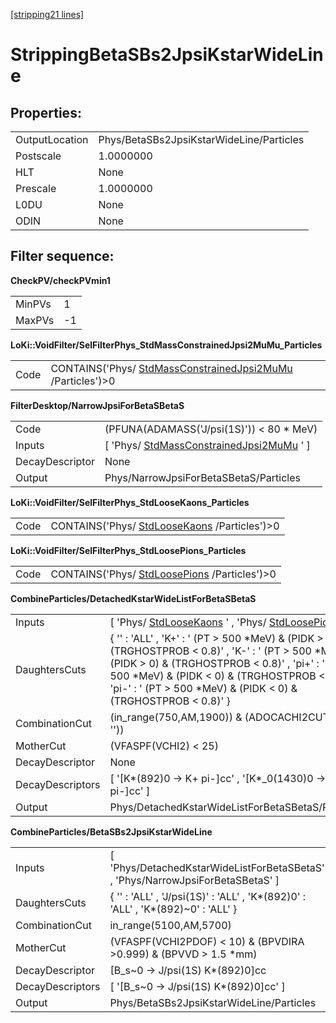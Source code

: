 [[stripping21 lines]](./stripping21-index)

# StrippingBetaSBs2JpsiKstarWideLine

## Properties:

|                |                                          |
|----------------|------------------------------------------|
| OutputLocation | Phys/BetaSBs2JpsiKstarWideLine/Particles |
| Postscale      | 1.0000000                                |
| HLT            | None                                     |
| Prescale       | 1.0000000                                |
| L0DU           | None                                     |
| ODIN           | None                                     |

## Filter sequence:

**CheckPV/checkPVmin1**

|        |     |
|--------|-----|
| MinPVs | 1   |
| MaxPVs | -1  |

**LoKi::VoidFilter/SelFilterPhys_StdMassConstrainedJpsi2MuMu_Particles**

|      |                                                                                                          |
|------|----------------------------------------------------------------------------------------------------------|
| Code | CONTAINS('Phys/ [StdMassConstrainedJpsi2MuMu](./stripping21-stdmassconstrainedjpsi2mumu) /Particles')\>0 |

**FilterDesktop/NarrowJpsiForBetaSBetaS**

|                 |                                                                                         |
|-----------------|-----------------------------------------------------------------------------------------|
| Code            | (PFUNA(ADAMASS('J/psi(1S)')) \< 80 \* MeV)                                              |
| Inputs          | [ 'Phys/ [StdMassConstrainedJpsi2MuMu](./stripping21-stdmassconstrainedjpsi2mumu) ' ] |
| DecayDescriptor | None                                                                                    |
| Output          | Phys/NarrowJpsiForBetaSBetaS/Particles                                                  |

**LoKi::VoidFilter/SelFilterPhys_StdLooseKaons_Particles**

|      |                                                                              |
|------|------------------------------------------------------------------------------|
| Code | CONTAINS('Phys/ [StdLooseKaons](./stripping21-stdloosekaons) /Particles')\>0 |

**LoKi::VoidFilter/SelFilterPhys_StdLoosePions_Particles**

|      |                                                                              |
|------|------------------------------------------------------------------------------|
| Code | CONTAINS('Phys/ [StdLoosePions](./stripping21-stdloosepions) /Particles')\>0 |

**CombineParticles/DetachedKstarWideListForBetaSBetaS**

|                  |                                                                                                                                                                                                                                                                                              |
|------------------|----------------------------------------------------------------------------------------------------------------------------------------------------------------------------------------------------------------------------------------------------------------------------------------------|
| Inputs           | [ 'Phys/ [StdLooseKaons](./stripping21-stdloosekaons) ' , 'Phys/ [StdLoosePions](./stripping21-stdloosepions) ' ]                                                                                                                                                                          |
| DaughtersCuts    | { '' : 'ALL' , 'K+' : ' (PT \> 500 \*MeV) & (PIDK \> 0) & (TRGHOSTPROB \< 0.8)' , 'K-' : ' (PT \> 500 \*MeV) & (PIDK \> 0) & (TRGHOSTPROB \< 0.8)' , 'pi+' : ' (PT \> 500 \*MeV) & (PIDK \< 0) & (TRGHOSTPROB \< 0.8)' , 'pi-' : ' (PT \> 500 \*MeV) & (PIDK \< 0) & (TRGHOSTPROB \< 0.8)' } |
| CombinationCut   | (in_range(750,AM,1900)) & (ADOCACHI2CUT(30, ''))                                                                                                                                                                                                                                             |
| MotherCut        | (VFASPF(VCHI2) \< 25)                                                                                                                                                                                                                                                                        |
| DecayDescriptor  | None                                                                                                                                                                                                                                                                                         |
| DecayDescriptors | [ '[K\*(892)0 -\> K+ pi-]cc' , '[K\*\_0(1430)0 -\> K+ pi-]cc' ]                                                                                                                                                                                                                        |
| Output           | Phys/DetachedKstarWideListForBetaSBetaS/Particles                                                                                                                                                                                                                                            |

**CombineParticles/BetaSBs2JpsiKstarWideLine**

|                  |                                                                                    |
|------------------|------------------------------------------------------------------------------------|
| Inputs           | [ 'Phys/DetachedKstarWideListForBetaSBetaS' , 'Phys/NarrowJpsiForBetaSBetaS' ]   |
| DaughtersCuts    | { '' : 'ALL' , 'J/psi(1S)' : 'ALL' , 'K\*(892)0' : 'ALL' , 'K\*(892)\~0' : 'ALL' } |
| CombinationCut   | in_range(5100,AM,5700)                                                             |
| MotherCut        | (VFASPF(VCHI2PDOF) \< 10) & (BPVDIRA \>0.999) & (BPVVD \> 1.5 \*mm)                |
| DecayDescriptor  | [B_s\~0 -\> J/psi(1S) K\*(892)0]cc                                               |
| DecayDescriptors | [ '[B_s\~0 -\> J/psi(1S) K\*(892)0]cc' ]                                       |
| Output           | Phys/BetaSBs2JpsiKstarWideLine/Particles                                           |
